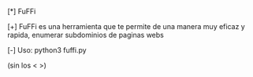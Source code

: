 [*] FuFFi

[+] FuFFi es una herramienta que te permite de una manera muy eficaz y rapida, enumerar subdominios de paginas webs

[-] Uso: python3 fuffi.py <pagina web> <wordlist>

(sin los < >)
